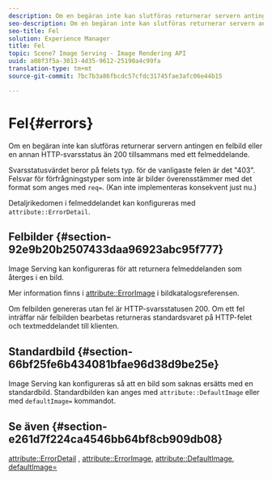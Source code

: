 ```yaml
---
description: Om en begäran inte kan slutföras returnerar servern antingen en felbild eller en annan HTTP-svarsstatus än 200 tillsammans med ett felmeddelande.
seo-description: Om en begäran inte kan slutföras returnerar servern antingen en felbild eller en annan HTTP-svarsstatus än 200 tillsammans med ett felmeddelande.
seo-title: Fel
solution: Experience Manager
title: Fel
topic: Scene7 Image Serving - Image Rendering API
uuid: a08f3f5a-3013-4d35-9612-25190a4c99fa
translation-type: tm+mt
source-git-commit: 7bc7b3a86fbcdc57cfdc31745fae3afc06e44b15

---
```



# Fel{#errors}

Om en begäran inte kan slutföras returnerar servern antingen en felbild eller en annan HTTP-svarsstatus än 200 tillsammans med ett felmeddelande.

Svarsstatusvärdet beror på felets typ. för de vanligaste felen är det &quot;403&quot;. Felsvar för förfrågningstyper som inte är bilder överensstämmer med det format som anges med `req=`. (Kan inte implementeras konsekvent just nu.)

Detaljrikedomen i felmeddelandet kan konfigureras med `attribute::ErrorDetail`.

## Felbilder {#section-92e9b20b2507433daa96923abc95f777}

Image Serving kan konfigureras för att returnera felmeddelanden som återges i en bild.

Mer information finns i [attribute::ErrorImage](../../../../../is-api/image-catalog/image-serving-api-ref/c-image-catalog-reference/c-attributes-reference/r-errorimage.md#reference-c494d5d8b2584fe3800f35baabd0292c) i bildkatalogsreferensen.

Om felbilden genereras utan fel är HTTP-svarsstatusen 200. Om ett fel inträffar när felbilden bearbetas returneras standardsvaret på HTTP-felet och textmeddelandet till klienten.

## Standardbild {#section-66bf25fe6b434081bfae96d38d9be25e}

Image Serving kan konfigureras så att en bild som saknas ersätts med en standardbild. Standardbilden kan anges med `attribute::DefaultImage` eller med `defaultImage=` kommandot.

## Se även {#section-e261d7f224ca4546bb64bf8cb909db08}

[attribute::ErrorDetail](../../../../../is-api/image-catalog/image-serving-api-ref/c-image-catalog-reference/c-attributes-reference/r-errordetail.md#reference-4987c8cddcba4c88960170e49cafc561) , [attribute::ErrorImage](../../../../../is-api/image-catalog/image-serving-api-ref/c-image-catalog-reference/c-attributes-reference/r-errorimage.md#reference-c494d5d8b2584fe3800f35baabd0292c), [attribute::DefaultImage](../../../../../is-api/image-catalog/image-serving-api-ref/c-image-catalog-reference/c-attributes-reference/r-is-cat-defaultimage.md#reference-8e9900e129f54ed68462a3c2fc3bc433), [defaultImage=](../../../../../is-api/http-ref/image-serving-api-ref/c-http-protocol-reference/c-command-reference/r-is-http-defaultimage.md#reference-209aa6ce830f490483412eb26af67fd2)
